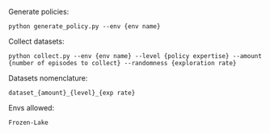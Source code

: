 Generate policies:

    python generate_policy.py --env {env name}

Collect datasets:

    python collect.py --env {env name} --level {policy expertise} --amount {number of episodes to collect} --randomness {exploration rate}

Datasets nomenclature:

    dataset_{amount}_{level}_{exp rate}

Envs allowed:

    Frozen-Lake
